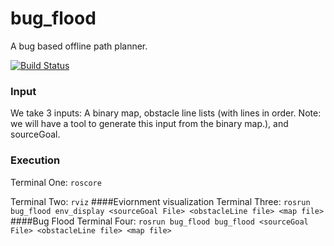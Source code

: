 # bug_flood
A bug based offline path planner.

[![Build Status](https://travis-ci.com/adarkhorse/bug_flood.svg?token=LNkPwFCCZfwcD7B6ErFX&branch=master)](https://travis-ci.com/adarkhorse/bug_flood)

### Input
We take 3 inputs: A binary map, obstacle line lists (with lines in order. Note: we will have a tool to generate this input from the binary map.), and sourceGoal.

### Execution
Terminal One: ``roscore``

Terminal Two: ``rviz``
####Eviornment visualization
Terminal Three: ``rosrun bug_flood env_display <sourceGoal File> <obstacleLine file> <map file>``
####Bug Flood
Terminal Four: ``rosrun bug_flood bug_flood <sourceGoal File> <obstacleLine file> <map file>``
